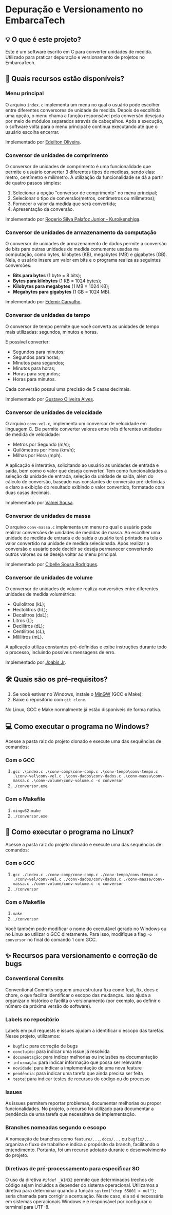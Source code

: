 # Depuração e Versionamento no EmbarcaTech

## 💡 O que é este projeto?

Este é um software escrito em C para converter unidades de medida. Utilizado para praticar depuração e versionamento de projetos no EmbarcaTech.

## 🔎 Quais recursos estão disponíveis?

### Menu principal

O arquivo `index.c` implementa um menu no qual o usuário pode escolher entre diferentes conversores de unidade de medida. Depois de escolhida uma opção, o menu chama a função responsável pela conversão desejada por meio de módulos separados através de cabeçalhos. Após a execução, o software volta para o menu principal e continua executando até que o usuário escolha encerrar.

Implementado por [Edeilton Oliveira](https://www.linkedin.com/in/edeiltonso/).

### Conversor de unidades de comprimento

O conversor de unidades de comprimento é uma funcionalidade que permite o usuário converter 3 diferentes tipos de medidas, sendo elas: metro, centímetro e milímetro. A utilização da funcionalidade se dá a partir de quatro passos simples:

1. Selecionar a opção "conversor de comprimento" no menu principal;
2. Selecionar o tipo de conversão(metros, centímetros ou milímetros);
3. Fornecer o valor da medida que será convertida;
4. Apresentação da conversão.

Implementado por [Rogerio Silva Palafoz Junior - Kuroikenshiga](https://github.com/Kuroikenshiga).

### Conversor de unidades de armazenamento da computação

O conversor de unidades de armazenamento de dados permite a conversão de bits para outras unidades de medida comumente usadas na computação, como bytes, kilobytes (KB), megabytes (MB) e gigabytes (GB). Nela, o usuário insere um valor em bits e o programa realiza as seguintes conversões:

- **Bits para bytes** (1 byte = 8 bits);
- **Bytes para kilobytes** (1 KB = 1024 bytes);
- **Kilobytes para megabytes** (1 MB = 1024 KB);
- **Megabytes para gigabytes** (1 GB = 1024 MB).

Implementado por [Edemir Carvalho](https://github.com/demyshow).

### Conversor de unidades de tempo

O conversor de tempo permite que você converta as unidades de tempo mais utilizadas: segundos, minutos e horas.

É possível converter:

- Segundos para minutos;
- Segundos para horas;
- Minutos para segundos;
- Minutos para horas;
- Horas para segundos;
- Horas para minutos.

Cada conversão possui uma precisão de 5 casas decimais.

Implementado por [Gustavo Oliveira Alves](https://github.com/Astorolus-11).

### Conversor de unidades de velocidade

O arquivo `conv-vel.c`, implementa um conversor de velocidade em linguagem C. Ele permite converter valores entre três diferentes unidades de medida de velocidade:

- Metros por Segundo (m/s);
- Quilômetros por Hora (km/h);
- Milhas por Hora (mph).

A aplicação é interativa, solicitando ao usuário as unidades de entrada e saída, bem como o valor que deseja converter. Tem como funcionalidades a seleção da unidade de entrada, seleção da unidade de saída, além do cálculo de conversão, baseado nas constantes de conversão pré-definidas e claro a exibição do resultado exibindo o valor convertido, formatado com duas casas decimais.

Implementado por [Valnei Sousa](https://www.linkedin.com/in/valnei-sousa-45a831286/).

### Conversor de unidades de massa

O arquivo `conv-massa.c` implementa um menu no qual o usuário pode realizar conversões de unidades de medidas de massa. Ao escolher uma unidade de medida de entrada e de saída o usuário terá printado na tela o valor convertido na unidade de medida selecionada. Após realizar a conversão o usuário pode decidir se deseja permanecer convertendo outros valores ou se deseja voltar ao menu principal.

Implementado por [Cibelle Sousa Rodrigues](https://github.com/CibelleSousa).

### Conversor de unidades de volume

O conversor de unidades de volume realiza conversões entre diferentes unidades de medida volumétrica:

- Quilolitros (kL);
- Hectolitros (hL);
- Decalitros (daL);
- Litros (L);
- Decilitros (dL);
- Centilitros (cL);
- Mililitros (mL).

A aplicação utiliza constantes pré-definidas e exibe instruções durante todo o processo, incluindo possíveis mensagens de erro.

Implementado por [Joabis Jr](https://github.com/Joabis25).

## 🛠 Quais são os pré-requisitos?

1. Se você estiver no Windows, instale o [MinGW](https://sourceforge.net/projects/mingw/) (GCC e Make);
2. Baixe o repositório com `git clone`.

No Linux, GCC e Make normalmente já estão disponíveis de forma nativa.

## 💻 Como executar o programa no Windows?

Acesse a pasta raiz do projeto clonado e execute uma das sequências de comandos:

### Com o GCC
1. `gcc .\index.c .\conv-comp\conv-comp.c .\conv-tempo\conv-tempo.c .\conv-vel\conv-vel.c .\conv-dados\conv-dados.c .\conv-massa\conv-massa.c .\conv-volume\conv-volume.c -o conversor`
2. `./conversor.exe`

### Com o Makefile
1. `mingw32-make`
2. `./conversor.exe`

## 🐧 Como executar o programa no Linux?

Acesse a pasta raiz do projeto clonado e execute uma das sequências de comandos:

### Com o GCC
1. `gcc ./index.c ./conv-comp/conv-comp.c ./conv-tempo/conv-tempo.c ./conv-vel/conv-vel.c ./conv-dados/conv-dados.c ./conv-massa/conv-massa.c ./conv-volume/conv-volume.c -o conversor`
2. `./conversor`

### Com o Makefile
1. `make`
2. `./conversor`

Você também pode modificar o nome do executável gerado no Windows ou no Linux ao utilizar o GCC diretamente. Para isso, modifique a flag `-o conversor` no final do comando 1 com GCC.

## ✨ Recursos para versionamento e correção de bugs

### Conventional Commits

Conventional Commits seguem uma estrutura fixa como feat, fix, docs e chore, o que facilita identificar o escopo das mudanças. Isso ajuda a organizar o histórico e facilita o versionamento (por exemplo, ao definir o número da próxima versão do software).

### Labels no repositório

Labels em pull requests e issues ajudam a identificar o escopo das tarefas. Nesse projeto, utilizamos:

- `bugfix`: para correção de bugs
- `concluído`: para indicar uma issue já resolvida
- `documentação`: para indicar melhorias ou inclusões na documentação
- `informação`: para indicar informação que possa ser relevante
- `novidade`: para indicar a implementação de uma nova feature
- `pendência`: para indicar uma tarefa que ainda precisa ser feita
- `teste`: para indicar testes de recursos do código ou do processo

### Issues

As issues permitem reportar problemas, documentar melhorias ou propor funcionalidades. No projeto, o recurso foi utilizado para documentar a pendência de uma tarefa que necessitava de implementação.

### Branches nomeadas segundo o escopo

A nomeação de branches como `feature/...`, `docs/...` ou `bugfix/...` organiza o fluxo de trabalho e indica o propósito da branch, facilitando o entendimento. Portanto, foi um recurso adotado durante o desenvolvimento do projeto.

### Diretivas de pré-processamento para especificar SO

O uso da diretiva `#ifdef _WIN32` permite que determinados trechos de código sejam incluídos a depender do sistema operacional. Utilizamos a diretiva para determinar quando a função `system("chcp 65001 > nul");` seria chamada para corrigir a acentuação. Neste caso, ela só é necessária em sistemas operacionais Windows e é responsável por configurar o terminal para UTF-8.